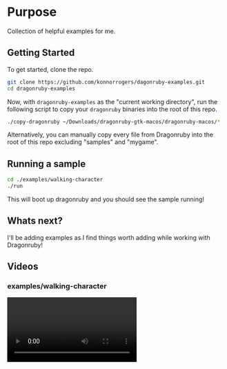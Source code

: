 # Purpose

Collection of helpful examples for me.

## Getting Started

To get started, clone the repo.

```bash
git clone https://github.com/konnorrogers/dagonruby-examples.git
cd dragonruby-examples
```

Now, with `dragonruby-examples` as the "current working directory", run the following script to copy your `dragonruby` binaries into the root of this repo.

```bash
./copy-dragonruby ~/Downloads/dragonruby-gtk-macos/dragonruby-macos/*
```

Alternatively, you can manually copy every file from Dragonruby into the root of this repo excluding "samples" and "mygame".

## Running a sample

```bash
cd ./examples/walking-character
./run
```

This will boot up dragonruby and you should see the sample running!

## Whats next?

I'll be adding examples as I find things worth adding while working with Dragonruby!

## Videos

### examples/walking-character

<video playsinline controls>
  <source src="example-videos/walking-character.mp4" type="video/mp4">
</video>
